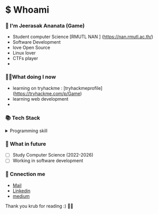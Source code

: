 # $ Whoami 
###  🔱 I'm Jeerasak Ananata (Game)
- Student computer Science [RMUTL NAN ] (https://nan.rmutl.ac.th/)
- Software Development
- love Open Source
- Linux lover
- CTFs player
-  
### 🧑‍💻What doing I now  
- learning on tryhackme : [tryhackmeprofile] (https://tryhackme.com/p/Game)
- learning web development
- 

### 📚 Tech Stack

<details>
<summary>Programming skill</summary>
<p >
    C/C++
    Java
    Python
    bash script
</p>
</details>

### 🔮 What in future
- [ ] Study Computer Science (2022-2026)
- [ ] Working in software development   

### 📩 Cnnection me
- [Mail](jeerasakananta@gmail.com)
- [Linkedin](https://www.linkedin.com/in/jeerasak-ananta-a1b4231a2/)
- [medium](https://medium.com/@jeerasakananta_1762/about)

Thank you krub for reading :) 💯💪

